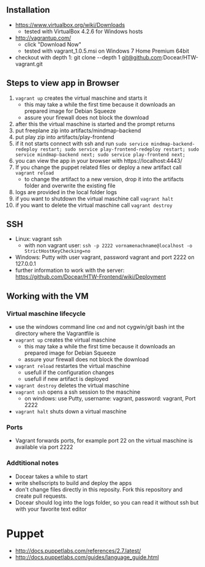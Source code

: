 ## Installation

* https://www.virtualbox.org/wiki/Downloads
    * tested with VirtualBox 4.2.6 for Windows hosts 
* http://vagrantup.com/
     * click "Download Now"
	 * tested with vagrant_1.0.5.msi on Windows 7 Home Premium 64bit
* checkout with depth 1: git clone --depth 1 git@github.com:Docear/HTW-vagrant.git

## Steps to view app in Browser
1. `vagrant up` creates the virtual maschine and starts it
    * this may take a while the first time because it downloads an prepared image for Debian Squeeze
	* assure your firewall does not block the download
1. after this the virtual maschine is started and the prompt returns
1. put freeplane zip into artifacts/mindmap-backend
1. put play zip into artifacts/play-frontend
1. if it not starts connect with ssh and run `sudo service mindmap-backend-redeploy restart; sudo service play-frontend-redeploy restart; sudo service mindmap-backend next; sudo service play-frontend next;`
1. you can view the app in your browser with https://localhost:4443/
2. If you change the puppet related files or deploy a new artifact call `vagrant reload`
    * to change the artifact to a new version, drop it into the artifacts folder and overwrite the existing file
1. logs are provided in the local folder logs
1. if you want to shutdown the virtual maschine call `vagrant halt`
2. if you want to delete the virtual maschine call `vagrant destroy`

## SSH
* Linux: vagrant ssh
    * with non vagrant user: `ssh -p 2222 vornamenachname@localhost -o StrictHostKeyChecking=no`
* Windows: Putty with user vagrant, password vagrant and port 2222 on 127.0.0.1
* further information to work with the server: https://github.com/Docear/HTW-Frontend/wiki/Deployment

## Working with the VM

### Virtual maschine lifecycle

* use the windows command line `cmd` and not cygwin/git bash int the directory where the Vagrantfile is
* `vagrant up` creates the virtual maschine
    * this may take a while the first time because it downloads an prepared image for Debian Squeeze
	* assure your firewall does not block the download
* `vagrant reload` restartes the virtual maschine
    * usefull if the configuration changes
	* usefull if new artifact is deployed
* `vagrant destroy` deletes the virtual maschine
* `vagrant ssh` opens a ssh session to the maschine
    * on windows: use Putty, username: vagrant, password: vagrant, Port 2222
* `vagrant halt` shuts down a virtual maschine

### Ports

* Vagrant forwards ports, for example port 22 on the virtual maschine is available via port 2222



### Addtitional notes

* Docear takes a while to start
* write shellscripts to build and deploy the apps
* don't change files directly in this reposity. Fork this repository and create pull requests.
* Docear should log into the logs folder, so you can read it without ssh but with your favorite text editor

# Puppet
* http://docs.puppetlabs.com/references/2.7.latest/
* http://docs.puppetlabs.com/guides/language_guide.html

